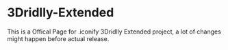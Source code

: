 # 3Dridlly-Extended
This is a Offical Page for .iconify 3Dridlly Extended project, a lot of changes might happen before actual release.
